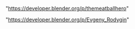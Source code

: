 "https://developer.blender.org/p/themeatballhero"

"https://developer.blender.org/p/Evgeny_Rodygin"

 
 
